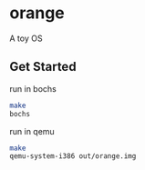 # orange
A toy OS

## Get Started

run in bochs
```bash
make
bochs
```

run in qemu
```bash
make
qemu-system-i386 out/orange.img
```
